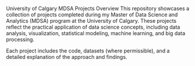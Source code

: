 University of Calgary MDSA Projects
Overview
This repository showcases a collection of projects completed during my Master of Data Science and Analytics (MDSA) program at the University of Calgary. These projects reflect the practical application of data science concepts, including data analysis, visualization, statistical modeling, machine learning, and big data processing.

Each project includes the code, datasets (where permissible), and a detailed explanation of the approach and findings.
